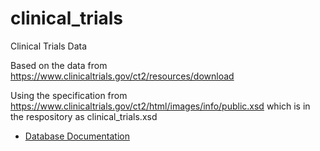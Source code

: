 # clinical_trials
Clinical Trials Data


Based on the data from https://www.clinicaltrials.gov/ct2/resources/download

Using the specification from https://www.clinicaltrials.gov/ct2/html/images/info/public.xsd which is in the respository as clinical_trials.xsd

* [Database Documentation](https://demo.cns.iu.edu/dbdocs/clinical_trials/)
